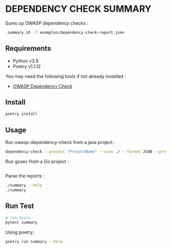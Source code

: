 # DEPENDENCY CHECK SUMMARY

Sums up OWASP dependency checks :

```sh
.summary.sh -f examples/dependency-check-report.json
```

## Requirements

- Python v3.9
- Poetry v1.1.12

You may need the following tools if not already installed :

* [OWASP Dependency Check](https://github.com/jeremylong/DependencyCheck/releases)

## Install

```sh
poetry install
```

## Usage

Run owasp-dependency-check from a java project :

```sh
dependency-check --project "ProjectName" --scan ./ --format JSON --prettyPrint
```

Run gosec from a Go project :

```sh

```

Parse the reports :

```sh
./summary --help
./summary
```

## Run Test

```sh
# run tests
pytest summary
```



Using poetry:

```sh
poetry run summary --help
```